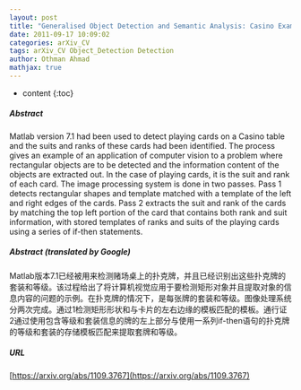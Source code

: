```yaml
---
layout: post
title: "Generalised Object Detection and Semantic Analysis: Casino Example using Matlab"
date: 2011-09-17 10:09:02
categories: arXiv_CV
tags: arXiv_CV Object_Detection Detection
author: Othman Ahmad
mathjax: true
---
```


* content
{:toc}

##### Abstract
Matlab version 7.1 had been used to detect playing cards on a Casino table and the suits and ranks of these cards had been identified. The process gives an example of an application of computer vision to a problem where rectangular objects are to be detected and the information content of the objects are extracted out. In the case of playing cards, it is the suit and rank of each card. The image processing system is done in two passes. Pass 1 detects rectangular shapes and template matched with a template of the left and right edges of the cards. Pass 2 extracts the suit and rank of the cards by matching the top left portion of the card that contains both rank and suit information, with stored templates of ranks and suits of the playing cards using a series of if-then statements.

##### Abstract (translated by Google)
Matlab版本7.1已经被用来检测赌场桌上的扑克牌，并且已经识别出这些扑克牌的套装和等级。该过程给出了将计算机视觉应用于要检测矩形对象并且提取对象的信息内容的问题的示例。在扑克牌的情况下，是每张牌的套装和等级。图像处理系统分两次完成。通过1检测矩形形状和与卡片的左右边缘的模板匹配的模板。通行证2通过使用包含等级和套装信息的牌的左上部分与使用一系列if-then语句的扑克牌的等级和套装的存储模板匹配来提取套牌和等级。

##### URL
[https://arxiv.org/abs/1109.3767](https://arxiv.org/abs/1109.3767)


